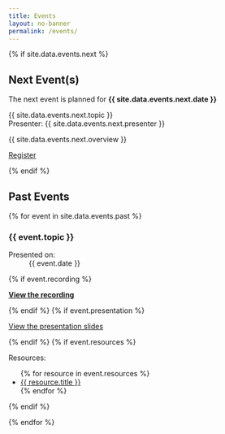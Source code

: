 ```yaml
---
title: Events
layout: no-banner
permalink: /events/
---
```


{% if site.data.events.next %}
<div class="well">
    <h2 id="next-event">Next Event(s)</h2>
    <p class="lead">The next event is planned for <strong>{{ site.data.events.next.date }}</strong></p>
    <p>{{ site.data.events.next.topic }}<br />Presenter: {{ site.data.events.next.presenter }}</p>
	<p>{{ site.data.events.next.overview }}</p>
	<p><a href="{{ site.data.events.next.link" class="btn btn-primary">Register</a></p>
</div>
{% endif %}

<h2>Past Events</h2>

{% for event in site.data.events.past %}

<section class="panel panel-default">
    <div class="panel-heading">
        <h3 class="panel-title" id="{{ event.topic | slugify }}">{{ event.topic }}</h3>
    </div>
    <div class="panel-body">
        <div class="pull-right mrgn-rght-lg text-muted small">
            <dl>
                <dt>Presented on:</dt>
                <dd>{{ event.date }}</dd>
            </dl>
        </div>
    {% if event.recording %}
        <p><strong><a href="{{ event.recording }}" target="_blank"><span class="glyphicon glyphicon-facetime-video"></span> View the recording</a></strong></p>
    {% endif %}
    {% if event.presentation %}
        <p><a href="{{ event.presentation }}" target="_blank"><span class="glyphicon glyphicon-file"></span> View the presentation slides</a></p>
    {% endif %}
    {% if event.resources %}
        <p>Resources:</p>
        <ul>
        {% for resource in event.resources %}
            <li><a href="{{ resource.link }}" target="_blank">{{ resource.title }}</a></li>
        {% endfor %}
        </ul>
    {% endif %}
    </div>
</section>

{% endfor %}
